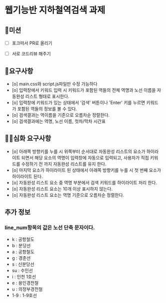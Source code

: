 # 웹기능반 지하철역검색 과제

## 🚀미션

- [ ] 포크떠서 PR로 올리기
- [ ] 서로 코드리뷰 해주기


## 🎯요구사항

- [o] main.css와 script.js파일만 수정 가능하다
- [o] 입력창에서 키워드 입력 시 키워드가 포함된 역들의 전체 역명과 노선 이름을 자동완성 리스트 형태로 표시한다. 
- [o] 입력창에 키워드가 있는 상태에서 ‘검색' 버튼이나 'Enter' 키를 누르면 키워드가 포함된 역들의 정보를 볼 수 있다.
- [o] 검색결과는 역이름을 기준으로 오름차순 정렬한다.
- [o] 검색결과에는 역명, 노선 이름, 첫차/막차 시간표

## 🎯🎯심화 요구사항

- [o] 아래쪽 방향키를 누를 시 위쪽부터 순서대로 자동완성 리스트의 요소가 하이라이트 되면서 해당 요소의 역명이 입력창에 자동으로 입력되고, 사용자가 직접 키워드를 수정하기 전 까지 자동완성 리스트를 유지 한다.
- [o] 마지막 요소가 하이라이트 된 상태에서 아래쪽 방향키를 누를 시 첫 번째 요소가 하이라이트 된다.
- [o] 자동완성 리스트 요소 중 역명 부분에서 검색 키워드를 하이라이트 처리 한다.
- [o] 자동완성 리스트 요소는 10개 이상 표시하지 않는다.
- [o] 자동완성 리스트 요소는 역명 기준으로 오름차순 정렬한다.


## 추가 정보

### line_num항목의 값은 노선 단축 문자이다.
- k : 공항철도
- b : 분당선
- a : 공항철도
- g : 경춘선
- s : 신분당선
- su : 수인선
- i : 인천 1호선
- e : 용인경전철
- u : 의정부경전철
- 1-9 : 1-9호선

